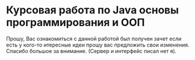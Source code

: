 # Курсовая работа по Java основы программирования и ООП

Прошу, Вас ознакомиться с данной работой был получен зачет если есть у кого-то итересные идеи прошу вас предложить свои изменения. Спасибо большое за внимание. (Сервер и интерфейс писал нет я).


